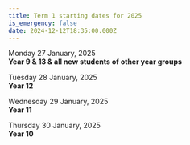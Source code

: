 ```yaml
---
title: Term 1 starting dates for 2025
is_emergency: false
date: 2024-12-12T18:35:00.000Z
---
```

Monday 27 January, 2025  
**Year 9 & 13 & all new students of other year groups**

Tuesday 28 January, 2025  
**Year 12**

Wednesday 29 January, 2025  
**Year 11**

Thursday 30 January, 2025  
**Year 10**
